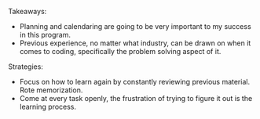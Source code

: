 Takeaways:
- Planning and calendaring are going to be very important to my success in this program.
- Previous experience, no matter what industry, can be drawn on when it comes to coding, specifically the problem solving aspect of it.


Strategies:
- Focus on how to learn again by constantly reviewing previous material. Rote memorization.
- Come at every task openly, the frustration of trying to figure it out is the learning process.
